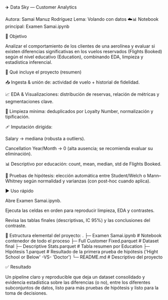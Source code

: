 ✈️ Data Sky — Customer Analytics

Autora: Samai Manuz Rodríguez
Lema: Volando con datos ☁️📊
Notebook principal: Examen Samai.ipynb

🎯 Objetivo

Analizar el comportamiento de los clientes de una aerolínea y evaluar si existen diferencias significativas en los vuelos reservados (Flights Booked) según el nivel educativo (Education), combinando EDA, limpieza y estadística inferencial.

🔧 Qué incluye el proyecto (resumen)

📥 Ingesta & unión de: actividad de vuelo + historial de fidelidad.

📈 EDA & Visualizaciones: distribución de reservas, relación de métricas y segmentaciones clave.

🧹 Limpieza mínima: deduplicados por Loyalty Number, normalización y tipificación.

🩹 Imputación dirigida:

Salary → mediana (robusta a outliers).

Cancellation Year/Month → 0 (alta ausencia; se recomienda evaluar su eliminación).

📊 Descriptivo por educación: count, mean, median, std de Flights Booked.

🧪 Pruebas de hipótesis: elección automática entre Student/Welch o Mann–Whitney según normalidad y varianzas (con post-hoc cuando aplica).

▶️ Uso rápido

Abre Examen Samai.ipynb.

Ejecuta las celdas en orden para reproducir limpieza, EDA y contrastes.

Revisa las tablas finales (descriptivas, IC 95%) y las conclusiones del contraste.

📁 Estructura elemental del proyecto:
.
├─ Examen Samai.ipynb            # Notebook contenedor de todo el proceso
├─ Full Customer Fixed.parquet   # Dataset final 
├─ Descriptive Stats.parquet     # Tabla resumen por Education
├─ Hipótesis 1.parquet           # Resultado de la primera prueba de hipótesis ('Hight School or Below' -VS- 'Doctor')
└─ README.md                     # Descriptivo del proyecto

✅ Resultado

Un pipeline claro y reproducible que deja un dataset consolidado y evidencia estadística sobre las diferencias (o no), entre los diferentes subconjuntos de datos, listo para más pruebas de hipótesis y listo para la toma de decisiones.
